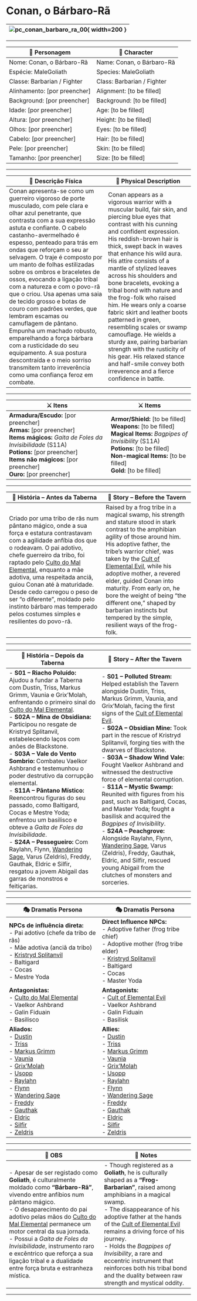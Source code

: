 # Conan, o Bárbaro-Rã

| ![pc_conan_barbaro_ra_00](assets/pc/pc_conan_barbaro_ra_00.png){ width=200 } |
| ---------------------------------------------------------------------------- |

---

| **🧙 Personagem**            | **🧙 Character**           |
| ---------------------------- | -------------------------- |
| Nome: Conan, o Bárbaro-Rã    | Name: Conan, o Bárbaro-Rã  |
| Espécie: MaleGoliath         | Species: MaleGoliath       |
| Classe: Barbarian / Fighter  | Class: Barbarian / Fighter |
| Alinhamento: [por preencher] | Alignment: [to be filled]  |
| Background: [por preencher]  | Background: [to be filled] |
| Idade: [por preencher]       | Age: [to be filled]        |
| Altura: [por preencher]      | Height: [to be filled]     |
| Olhos: [por preencher]       | Eyes: [to be filled]       |
| Cabelo: [por preencher]      | Hair: [to be filled]       |
| Pele: [por preencher]        | Skin: [to be filled]       |
| Tamanho:  [por preencher]    | Size:  [to be filled]      |

---

| **📜 Descrição Física** | **📜 Physical Description** |
| ----------------------- | --------------------------- |
| Conan apresenta-se como um guerreiro vigoroso de porte musculado, com pele clara e olhar azul penetrante, que contrasta com a sua expressão astuta e confiante. O cabelo castanho-avermelhado é espesso, penteado para trás em ondas que reforçam o seu ar selvagem. O traje é composto por um manto de folhas estilizadas sobre os ombros e braceletes de ossos, evocando a ligação tribal com a natureza e com o povo-rã que o criou. Usa apenas uma saia de tecido grosso e botas de couro com padrões verdes, que lembram escamas ou camuflagem de pântano. Empunha um machado robusto, emparelhando a força bárbara com a rusticidade do seu equipamento. A sua postura descontraída e o meio sorriso transmitem tanto irreverência como uma confiança feroz em combate. | Conan appears as a vigorous warrior with a muscular build, fair skin, and piercing blue eyes that contrast with his cunning and confident expression. His reddish-brown hair is thick, swept back in waves that enhance his wild aura. His attire consists of a mantle of stylized leaves across his shoulders and bone bracelets, evoking a tribal bond with nature and the frog-folk who raised him. He wears only a coarse fabric skirt and leather boots patterned in green, resembling scales or swamp camouflage. He wields a sturdy axe, pairing barbarian strength with the rusticity of his gear. His relaxed stance and half-smile convey both irreverence and a fierce confidence in battle. |

---

| **⚔️ Itens**                                                                                                                                                                        | **⚔️ Items**                                                                                                                                                       |
| ----------------------------------------------------------------------------------------------------------------------------------------------------------------------------------- | ------------------------------------------------------------------------------------------------------------------------------------------------------------------ |
| **Armadura/Escudo:** [por preencher] <br>**Armas:** [por preencher]<br>**Items mágicos:** *Gaita de Foles da Invisibilidade* (S11A)<br>**Potions:** [por preencher]<br>**Items não mágicos:** [por preencher]<br>**Ouro:** [por preencher] | **Armor/Shield:** [to be filled] <br>**Weapons:** [to be filled]<br>**Magical Items:** *Bagpipes of Invisibility* (S11A)<br>**Potions:** [to be filled]<br>**Non-magical Items:** [to be filled]<br>**Gold:** [to be filled] |

---

| **📖 História – Antes da Taberna** | **📖 Story – Before the Tavern** |
| ---------------------------------- | -------------------------------- |
| Criado por uma tribo de rãs num pântano mágico, onde a sua força e estatura contrastavam com a agilidade anfíbia dos que o rodeavam. O pai adotivo, chefe guerreiro da tribo, foi raptado pelo [Culto do Mal Elemental](docs/organizations/-/cults/cult_of_elemental_evil.md), enquanto a mãe adotiva, uma respeitada anciã, guiou Conan até à maturidade. Desde cedo carregou o peso de ser “o diferente”, moldado pelo instinto bárbaro mas temperado pelos costumes simples e resilientes do povo-rã. | Raised by a frog tribe in a magical swamp, his strength and stature stood in stark contrast to the amphibian agility of those around him. His adoptive father, the tribe’s warrior chief, was taken by the [Cult of Elemental Evil](docs/organizations/-/cults/cult_of_elemental_evil.md), while his adoptive mother, a revered elder, guided Conan into maturity. From early on, he bore the weight of being “the different one,” shaped by barbarian instincts but tempered by the simple, resilient ways of the frog-folk. |

---

| **📖 História – Depois da Taberna** | **📖 Story – After the Tavern** |
| ----------------------------------- | -------------------------------- |
| - **S01 – Riacho Poluído:** Ajudou a fundar a Taberna com Dustin, Triss, Markus Grimm, Vaunia e Grix’Molah, enfrentando o primeiro sinal do [Culto do Mal Elemental](docs/organizations/-/cults/cult_of_elemental_evil.md).<br>- **S02A – Mina de Obsidiana:** Participou no resgate de Kristryd Splitanvil, estabelecendo laços com anões de Blackstone.<br>- **S03A – Vale do Vento Sombrio:** Combateu Vaelkor Ashbrand e testemunhou o poder destrutivo da corrupção elemental.<br>- **S11A – Pântano Místico:** Reencontrou figuras do seu passado, como Baltigard, Cocas e Mestre Yoda; enfrentou um basilisco e obteve a *Gaita de Foles da Invisibilidade*.<br>- **S24A – Pessegueiro:** Com Raylahn, Flynn, [Wandering Sage](pc_wandering_sage.md), Varus (Zeldris), Freddy, Gauthak, Eldric e Silfir, resgatou a jovem Abigail das garras de monstros e feitiçarias. | - **S01 – Polluted Stream:** Helped establish the Tavern alongside Dustin, Triss, Markus Grimm, Vaunia, and Grix’Molah, facing the first signs of the [Cult of Elemental Evil](docs/organizations/-/cults/cult_of_elemental_evil.md).<br>- **S02A – Obsidian Mine:** Took part in the rescue of Kristryd Splitanvil, forging ties with the dwarves of Blackstone.<br>- **S03A – Shadow Wind Vale:** Fought Vaelkor Ashbrand and witnessed the destructive force of elemental corruption.<br>- **S11A – Mystic Swamp:** Reunited with figures from his past, such as Baltigard, Cocas, and Master Yoda; fought a basilisk and acquired the *Bagpipes of Invisibility*.<br>- **S24A – Peachgrove:** Alongside Raylahn, Flynn, [Wandering Sage](pc_wandering_sage.md), Varus (Zeldris), Freddy, Gauthak, Eldric, and Silfir, rescued young Abigail from the clutches of monsters and sorceries. |

---

| **🎭 Dramatis Persona**                                                                                                                                                                                                                                                                                                                                                                                                                                                                                                                                                  | **🎭 Dramatis Persona**                                                                                                                                                                                                                                                                                                                                                                                                                                                                                                                                                 |
| ------------------------------------------------------------------------------------------------------------------------------------------------------------------------------------------------------------------------------------------------------------------------------------------------------------------------------------------------------------------------------------------------------------------------------------------------------------------------------------------------------------------------------------------------------------------------ | ----------------------------------------------------------------------------------------------------------------------------------------------------------------------------------------------------------------------------------------------------------------------------------------------------------------------------------------------------------------------------------------------------------------------------------------------------------------------------------------------------------------------------------------------------------------------- |
| **NPCs de influência direta:**  <br>- Pai adotivo (chefe da tribo de rãs)<br>- Mãe adotiva (anciã da tribo)<br>- [Kristryd Splitanvil](kristryd_splitanvil.md)<br>- Baltigard<br>- Cocas<br>- Mestre Yoda                                                                                                                                                                                                                                                                                                                                                                | **Direct Influence NPCs:**  <br>- Adoptive father (frog tribe chief)<br>- Adoptive mother (frog tribe elder)<br>- [Kristryd Splitanvil](kristryd_splitanvil.md)<br>- Baltigard<br>- Cocas<br>- Master Yoda                                                                                                                                                                                                                                                                                                                                                              |
| **Antagonistas:**  <br>- [Culto do Mal Elemental](docs/organizations/-/cults/cult_of_elemental_evil.md)<br>- Vaelkor Ashbrand<br>- Galin Fiduain<br>- Basilisco                                                                                                                                                                                                                                                                                                                                                                                                                           | **Antagonists:**  <br>- [Cult of Elemental Evil](docs/organizations/-/cults/cult_of_elemental_evil.md)<br>- Vaelkor Ashbrand<br>- Galin Fiduain<br>- Basilisk                                                                                                                                                                                                                                                                                                                                                                                                                            |
| **Aliados:**  <br>- [Dustin](docs/dm/-/pc/pc_dustin_thorne.md)<br>- [Triss](docs/dm/-/pc/pc_triss_merrill.md)<br>- [Markus Grimm](docs/pc/-/pc_markus_grimm.md)<br>- [Vaunia](docs/dm/-/pc/pc_vaunia_kolakiala.md)<br>- [Grix’Molah](docs/pc/-/pc_grix_molah.md)<br>- [Usopp](pc_usopp.md)<br>- [Raylahn](pc_raylahn.md)<br>- [Flynn](pc_flynn.md)<br>- [Wandering Sage](pc_wandering_sage.md)<br>- [Freddy](pc_frederick_junsi.md)<br>- [Gauthak](docs/dm/-/pc/pc_gauthak_vunakamune.md)<br>- [Eldric](docs/dm/-/pc/pc_eldric_silvanos.md)<br>- [Silfir](docs/pc/-/pc_silfir.md)<br>- [Zeldris](docs/pc/-/pc_zeldris.md) | **Allies:**  <br>- [Dustin](docs/dm/-/pc/pc_dustin_thorne.md)<br>- [Triss](docs/dm/-/pc/pc_triss_merrill.md)<br>- [Markus Grimm](docs/pc/-/pc_markus_grimm.md)<br>- [Vaunia](docs/dm/-/pc/pc_vaunia_kolakiala.md)<br>- [Grix’Molah](docs/pc/-/pc_grix_molah.md)<br>- [Usopp](pc_usopp.md)<br>- [Raylahn](pc_raylahn.md)<br>- [Flynn](pc_flynn.md)<br>- [Wandering Sage](pc_wandering_sage.md)<br>- [Freddy](pc_frederick_junsi.md)<br>- [Gauthak](docs/dm/-/pc/pc_gauthak_vunakamune.md)<br>- [Eldric](docs/dm/-/pc/pc_eldric_silvanos.md)<br>- [Silfir](docs/pc/-/pc_silfir.md)<br>- [Zeldris](docs/pc/-/pc_zeldris.md) |

---

| **🔮 OBS** | **🔮 Notes** |
| ---------- | ------------ |
| - Apesar de ser registado como **Goliath**, é culturalmente moldado como **“Bárbaro-Rã”**, vivendo entre anfíbios num pântano mágico.<br>- O desaparecimento do pai adotivo pelas mãos do [Culto do Mal Elemental](docs/organizations/-/cults/cult_of_elemental_evil.md) permanece um motor central da sua jornada.<br>- Possui a *Gaita de Foles da Invisibilidade*, instrumento raro e excêntrico que reforça a sua ligação tribal e a dualidade entre força bruta e estranheza mística. | - Though registered as a **Goliath**, he is culturally shaped as a **“Frog-Barbarian”**, raised among amphibians in a magical swamp.<br>- The disappearance of his adoptive father at the hands of the [Cult of Elemental Evil](docs/organizations/-/cults/cult_of_elemental_evil.md) remains a driving force of his journey.<br>- Holds the *Bagpipes of Invisibility*, a rare and eccentric instrument that reinforces both his tribal bond and the duality between raw strength and mystical oddity. |

---
